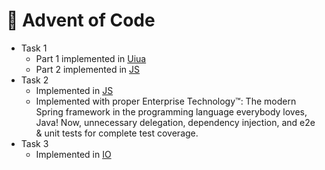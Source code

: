 # 🎄 Advent of Code

- Task 1
  - Part 1 implemented in [Uiua](https://www.uiua.org/)
  - Part 2 implemented in [JS](https://developer.mozilla.org/en-US/docs/Web/JavaScript)
- Task 2
  - Implemented in [JS](https://developer.mozilla.org/en-US/docs/Web/JavaScript)
  - Implemented with proper Enterprise Technology™: The modern Spring framework in the programming language everybody loves, Java! Now, unnecessary delegation, dependency injection, and e2e & unit tests for complete test coverage.
- Task 3
  - Implemented in [IO](https://iolanguage.org)